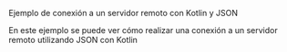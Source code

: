 <p> Ejemplo de conexión a un servidor remoto con Kotlin y JSON </p>

<p> En este ejemplo se puede ver cómo realizar una conexión a un servidor remoto utilizando JSON con Kotlin <p>
